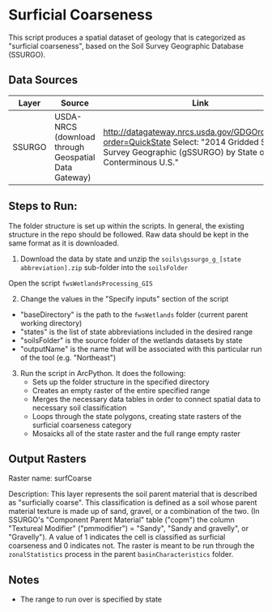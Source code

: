 Surficial Coarseness
====================

This script produces a spatial dataset of geology that is categorized as "surficial coarseness", based on the Soil Survey Geographic Database (SSURGO).


## Data Sources
| Layer   | Source                                                | Link                                                           |
|:-----:  | ------                                                | ----                                                           |
| SSURGO  | USDA-NRCS (download through Geospatial Data Gateway)  | http://datagateway.nrcs.usda.gov/GDGOrder.aspx?order=QuickState    Select: "2014 Gridded Soil Survey Geographic (gSSURGO) by State or Conterminous U.S."|

## Steps to Run:

The folder structure is set up within the scripts. In general, the existing structure in the repo should be followed. Raw data should be kept in the same format as it is downloaded.

1. Download the data by state and unzip the `soils\gssurgo_g_[state abbreviation].zip` sub-folder into the `soilsFolder`

Open the script `fwsWetlandsProcessing_GIS`

2. Change the values in the "Specify inputs" section of the script
 - "baseDirectory" is the path to the `fwsWetlands` folder (current parent working directory)
 - "states" is the list of state abbreviations included in the desired range
 - "soilsFolder" is the source folder of the wetlands datasets by state
 - "outputName" is the name that will be associated with this particular run of the tool (e.g. "Northeast")

3. Run the script in ArcPython. It does the following:
   - Sets up the folder structure in the specified directory
   - Creates an empty raster of the entire specified range
   - Merges the necessary data tables in order to connect spatial data to necessary soil classification
   - Loops through the state polygons, creating state rasters of the surficial coarseness category
   - Mosaicks all of the state raster and the full range empty raster



## Output Rasters

Raster name: surfCoarse <br>


Description: This layer represents the soil parent material that is described as "surficially coarse". This classification is defined as a soil whose parent material texture is made up of sand, gravel, or a combination of the two. (In SSURGO's "Component Parent Material" table ("copm") the column "Textureal Modifier" ("pmmodifier") = "Sandy", "Sandy and gravelly", or "Gravelly"). A value of 1 indicates the cell is classified as surficial coarseness and 0 indicates not. The raster is meant to be run through the `zonalStatistics` process in the parent `basinCharacteristics` folder.


## Notes

- The range to run over is specified by state
